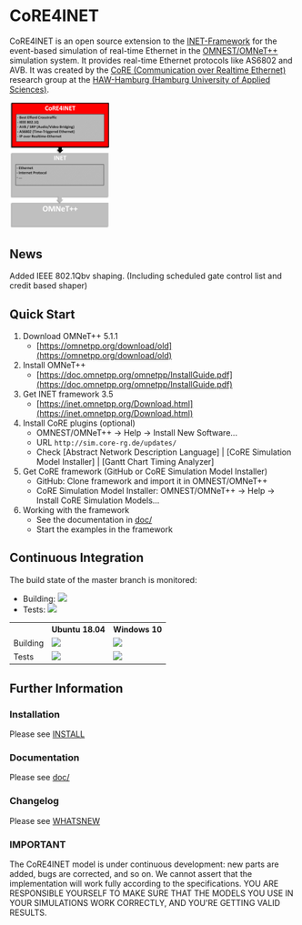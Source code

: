# CoRE4INET

CoRE4INET is an open source extension to the [INET-Framework](https://inet.omnetpp.org/) for the event-based simulation of real-time Ethernet in the [OMNEST/OMNeT++](https://omnetpp.org/) simulation system. It provides real-time Ethernet protocols like AS6802 and AVB. It was created by the [CoRE (Communication over Realtime Ethernet)](https://core-researchgroup.de/) research group at the [HAW-Hamburg (Hamburg University of Applied Sciences)](https://www.haw-hamburg.de/english.html).

<img src="/doc/images/core4inet.png" alt="CoRE4INET Environment" width="35%">


## News
Added IEEE 802.1Qbv shaping. (Including scheduled gate control list and credit based shaper)


## Quick Start
1. Download OMNeT++ 5.1.1
    * [https://omnetpp.org/download/old](https://omnetpp.org/download/old)
2. Install OMNeT++
    * [https://doc.omnetpp.org/omnetpp/InstallGuide.pdf](https://doc.omnetpp.org/omnetpp/InstallGuide.pdf)
3. Get INET framework 3.5
    * [https://inet.omnetpp.org/Download.html](https://inet.omnetpp.org/Download.html)
4. Install CoRE plugins (optional)
    * OMNEST/OMNeT++ -> Help -> Install New Software...
    * URL `http://sim.core-rg.de/updates/`
    * Check [Abstract Network Description Language] | [CoRE Simulation Model Installer] | [Gantt Chart Timing Analyzer]
5. Get CoRE framework (GitHub or CoRE Simulation Model Installer)
    * GitHub: Clone framework and import it in OMNEST/OMNeT++
    * CoRE Simulation Model Installer: OMNEST/OMNeT++ -> Help -> Install CoRE Simulation Models...
6. Working with the framework
    * See the documentation in [doc/](/doc)
    * Start the examples in the framework


## Continuous Integration

The build state of the master branch is monitored:
* Building:
<a href="https://jenkins.core-rg.de/job/CoRE4INET/job/CoRE4INET/lastBuild/"><img src="https://jenkins.core-rg.de/buildStatus/icon?job=CoRE4INET/CoRE4INET"></a>
* Tests:
<a href="https://jenkins.core-rg.de/job/CoRE4INET/job/CoRE4INET_tests/lastBuild/"><img src="https://jenkins.core-rg.de/buildStatus/icon?job=CoRE4INET/CoRE4INET_tests"></a>

<table>
  <tr>
    <th></th>
    <th>Ubuntu 18.04</th>
    <th>Windows 10</th>
  </tr>
  <tr>
    <td>Building</td>
    <td><a href="https://jenkins.core-rg.de/job/CoRE4INET/job/CoRE4INET/Nodes=Ubuntu_18.04/lastBuild/"><img src="https://jenkins.core-rg.de/buildStatus/icon?job=CoRE4INET/CoRE4INET/Nodes=Ubuntu_18.04"></a></td>
    <td><a href="https://jenkins.core-rg.de/job/CoRE4INET/job/CoRE4INET/Nodes=Windows_10/lastBuild/"><img src="https://jenkins.core-rg.de/buildStatus/icon?job=CoRE4INET/CoRE4INET/Nodes=Windows_10"></a></td>
  </tr>
  <tr>
    <td>Tests</td>
    <td><a href="https://jenkins.core-rg.de/job/CoRE4INET/job/CoRE4INET_tests/Nodes=Ubuntu_18.04/lastBuild/"><img src="https://jenkins.core-rg.de/buildStatus/icon?job=CoRE4INET/CoRE4INET_tests/Nodes=Ubuntu_18.04"></a></td>
    <td><a href="https://jenkins.core-rg.de/job/CoRE4INET/job/CoRE4INET_tests/Nodes=Windows_10/lastBuild/"><img src="https://jenkins.core-rg.de/buildStatus/icon?job=CoRE4INET/CoRE4INET_tests/Nodes=Windows_10"></a></td>
  </tr>
</table>


## Further Information

### Installation
Please see [INSTALL](/INSTALL)

### Documentation
Please see [doc/](/doc)

### Changelog
Please see [WHATSNEW](/WHATSNEW)

### IMPORTANT
The CoRE4INET model is under continuous development: new parts are added, bugs are corrected, and so on. We cannot assert that the implementation will work fully according to the specifications. YOU ARE RESPONSIBLE YOURSELF TO MAKE SURE THAT THE MODELS YOU USE IN YOUR SIMULATIONS WORK CORRECTLY, AND YOU'RE GETTING VALID RESULTS. 
